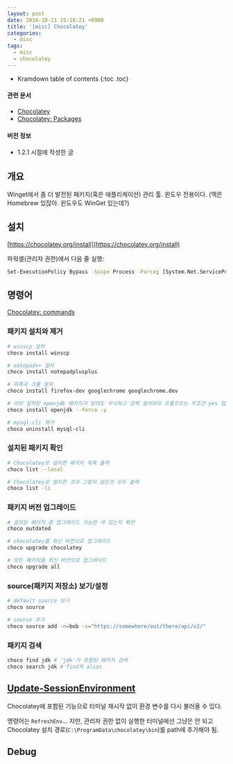 ```yaml
---
layout: post
date: 2018-10-11 15:18:21 +0900
title: '[misc] Chocolatey'
categories:
  - misc
tags:
  - misc
  - chocolatey
---
```


* Kramdown table of contents
{:toc .toc}

#### 관련 문서

- [Chocolatey](https://chocolatey.org/)
- [Chocolatey: Packages](https://community.chocolatey.org/packages)

#### 버전 정보

- 1.2.1 시절에 작성한 글


## 개요

Winget에서 좀 더 발전된 패키지(혹은 애플리케이션) 관리 툴. 윈도우 전용이다. (맥은 Homebrew 있잖아. 윈도우도 WinGet 있는데?)


## 설치

[https://chocolatey.org/install](https://chocolatey.org/install)

파워셸(관리자 권한)에서 다음 줄 실행:

```bash
Set-ExecutionPolicy Bypass -Scope Process -Force; [System.Net.ServicePointManager]::SecurityProtocol = [System.Net.ServicePointManager]::SecurityProtocol -bor 3072; iex ((New-Object System.Net.WebClient).DownloadString('https://chocolatey.org/install.ps1'))
```


## 명령어

[Chocolatey: commands](https://docs.chocolatey.org/en-us/choco/commands/)

### 패키지 설치와 제거

```bash
# winscp 설치
choco install winscp

# notepad++ 설치
choco install notepadplusplus

# 파폭과 크롬 설치
choco install firefox-dev googlechrome googlechrome.dev

# 이미 설치된 openjdk 패키지가 있어도 무시하고 강제 설치하되 프롬프트는 무조건 yes 입력
choco install openjdk --force -y

# mysql-cli 제거
choco uninstall mysql-cli
```

### 설치된 패키지 확인

```bash
# Chocolatey로 설치한 패키지 목록 출력
choco list --local

# Chocolatey로 설치한 것과 그렇지 않은것 모두 출력
choco list -li
```

### 패키지 버전 업그레이드

```bash
# 설치된 패키지 중 업그레이드 가능한 게 있는지 확인
choco outdated

# chocolatey를 최신 버전으로 업그레이드
choco upgrade chocolatey

# 모든 패키지를 최신 버전으로 업그레이드
choco upgrade all
```

### source(패키지 저장소) 보기/설정

```bash
# default source 보기
choco source

# source 추가
choco source add -n=bob -s="https://somewhere/out/there/api/v2/"
```

### 패키지 검색

```bash
choco find jdk # 'jdk'가 포함된 패키지 검색
choco search jdk # find의 alias
```


## [Update-SessionEnvironment](https://docs.chocolatey.org/en-us/create/functions/update-sessionenvironment)

Chocolatey에 포함된 기능으로 터미널 재시작 없이 환경 변수를 다시 불러올 수 있다.

명령어는 `RefreshEnv`... 지만, 관리자 권한 없이 실행한 터미널에선 그냥은 안 되고 Chocolatey 설치 경로(`C:\ProgramData\chocolatey\bin`)를 path에 추가해야 됨.


## Debug


